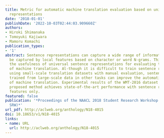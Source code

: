 ```yaml
---
title: Metric for automatic machine translation evaluation based on universal sentence
  representations
date: '2018-01-01'
publishDate: '2022-10-03T02:44:03.909660Z'
authors:
- Hiroki Shimanaka
- Tomoyuki Kajiwara
- Mamoru Komachi
publication_types:
- '1'
abstract: Sentence representations can capture a wide range of information that cannot
  be captured by local features based on character or word N-grams. This paper examines
  the usefulness of universal sentence representations for evaluating the quality
  of machine translation. Al-though it is difficult to train sentence representations
  using small-scale translation datasets with manual evaluation, sentence representations
  trained from large-scale data in other tasks can improve the automatic evaluation
  of machine translation. Experimental results of the WMT-2016 dataset show that the
  proposed method achieves state-of-the-art performance with sentence representation
  features only.
featured: false
publication: '*Proceedings of the NAACL 2018 Student Research Workshop (NAACL 2018
  SRW)*'
url_pdf: http://aclweb.org/anthology/N18-4015
doi: 10.18653/v1/N18-4015
links:
- name: URL
  url: http://aclweb.org/anthology/N18-4015
---
```


